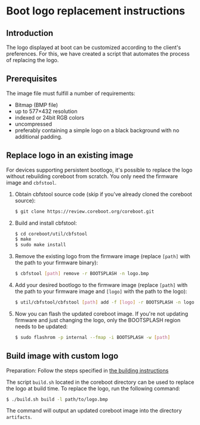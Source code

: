 # Boot logo replacement instructions

## Introduction

The logo displayed at boot can be customized according to the client's
preferences. For this, we have created a script that automates the process of
replacing the logo.

## Prerequisites

The image file must fulfill a number of requirements:

- Bitmap (BMP file)
- up to 577×432 resolution
- indexed or 24bit RGB colors
- uncompressed
- preferably containing a simple logo on a black background with no additional padding.

## Replace logo in an existing image

For devices supporting persistent bootlogo, it's possible to replace the logo
without rebuilding coreboot from scratch. You only need the firmware image
and `cbfstool`.

1. Obtain cbfstool source code (skip if you've already cloned the coreboot
   source):
	```bash
	$ git clone https://review.coreboot.org/coreboot.git
	```

1. Build and install cbfstool:
	```bash
	$ cd coreboot/util/cbfstool
	$ make
	$ sudo make install
	```

1. Remove the existing logo from the firmware image (replace `[path]` with the
   path to your firmware binary):
	```bash
	$ cbfstool [path] remove -r BOOTSPLASH -n logo.bmp
	```

1. Add your desired bootlogo to the firmware image (replace `[path]` with the
   path to your firmware image and `[logo]` with the path to the logo):
	```bash
	$ util/cbfstool/cbfstool [path] add -f [logo] -r BOOTSPLASH -n logo.bmp -t raw -c lzma
	```

1. Now you can flash the updated coreboot image. If you're not updating firmware
   and just changing the logo, only the BOOTSPLASH region needs to be updated:
	```bash
	$ sudo flashrom -p internal --fmap -i BOOTSPLASH -w [path]
	```

## Build image with custom logo

Preparation: Follow the steps specified in [the building instructions](../building)

The script `build.sh` located in the coreboot directory can be used to replace
the logo at build time. To replace the logo, run the following command:

```bash
$ ./build.sh build -l path/to/logo.bmp
```

The command will output an updated coreboot image into the directory `artifacts`.
